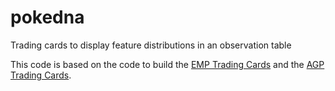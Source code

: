 # pokedna
Trading cards to display feature distributions in an observation table

This code is based on the code to build the [EMP Trading Cards](https://github.com/biocore/emp/tree/master/code/10-sequence-lookup) and the [AGP Trading Cards](https://github.com/knightlab-analyses/american-gut-analyses/tree/431d962a7f6fa374a7d53829e38e282ec57e9aa8/ipynb/trading-cards).
